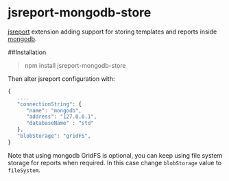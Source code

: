 # jsreport-mongodb-store

[jsreport](http://jsreport.net/) extension adding support for storing templates and reports inside [mongodb](https://www.mongodb.org/).

##Installation

> npm install jsreport-mongodb-store

Then alter jsreport configuration with:

```js
{
   ....
   "connectionString": { 
      "name": "mongodb", 
      "address": "127.0.0.1", 
	  "databaseName" : "std" 
   },
   "blobStorage": "gridFS",
}
```

Note that using mongodb GridFS is optional, you can keep using file system storage for reports when required. In this case change `blobStorage` value to `fileSystem`.